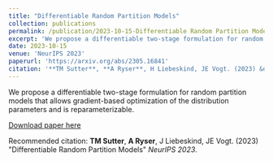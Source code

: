 ```yaml
---
title: "Differentiable Random Partition Models"
collection: publications
permalink: /publication/2023-10-15-Differentiable Random Partition Models
excerpt: 'We propose a differentiable two-stage formulation for random partition models that allows gradient-based optimization of the distribution parameters.'
date: 2023-10-15
venue: 'NeurIPS 2023'
paperurl: 'https://arxiv.org/abs/2305.16841'
citation: '**TM Sutter**, **A Ryser**, H Liebeskind, JE Vogt. (2023) &quot;Differentiable Random Partition Models.&quot; <i>NeurIPS 2023</i>.'
---
```

We propose a differentiable two-stage formulation for random partition models that allows gradient-based optimization of the distribution parameters and is reparameterizable.

[Download paper here](https://arxiv.org/abs/2305.16841)

Recommended citation: **TM Sutter**, **A Ryser**, J Liebeskind, JE Vogt. (2023) "Differentiable Random Partition Models" <i>NeurIPS 2023</i>.
